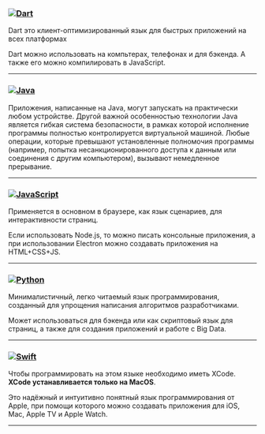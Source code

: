 ### [![Dart](https://img.shields.io/badge/Dart-open-green)](https://github.com/Jourloy/Languages/blob/master/DART)
Dart это клиент-оптимизированный язык для быстрых приложений на всех платформах

Dart можно использовать на компьтерах, телефонах и для бэкенда. А также его можно компилировать в JavaScript.

_____
### [![Java](https://img.shields.io/badge/Java-open-green)](https://github.com/Jourloy/Languages/tree/master/Java)
Приложения, написанные на Java, могут запускать на практически любом устройстве. Другой важной особенностью технологии Java является гибкая система безопасности, в рамках которой исполнение программы полностью контролируется виртуальной машиной. Любые операции, которые превышают установленные полномочия программы (например, попытка несанкционированного доступа к данным или соединения с другим компьютером), вызывают немедленное прерывание.

_____
### [![JavaScript](https://img.shields.io/badge/JS-open-green)](https://github.com/Jourloy/Languages/tree/master/JS)
Применяется в основном в браузере, как язык сценариев, для интерактивности страниц.

Если использовать Node.js, то можно писать консольные приложения, а при использовании Electron можно создавать приложения на HTML+CSS+JS.
_____
### [![Python](https://img.shields.io/badge/Python-open-green)](https://github.com/Jourloy/Languages/tree/master/Python)
Минималистичный, легко читаемый язык программирования, созданный для упрощения написания алгоритмов разработчиками. 

Может использоваться для бэкенда или как скриптовый язык для страниц, а также для создания приложений и работе с Big Data.
_____
### [![Swift](https://img.shields.io/badge/Swift-open-green)](https://github.com/Jourloy/Languages/tree/master/Swift)
Чтобы программировать на этом языке необходимо иметь XCode. **XCode устанавливается только на MacOS**.

Это надёжный и интуитивно понятный язык программирования от Apple, при помощи которого можно создавать приложения для iOS, Mac, Apple TV и Apple Watch.
_____
